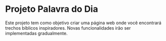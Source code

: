 # Projeto Palavra do Dia
Este projeto tem como objetivo criar uma página web onde você encontrará trechos bíblicos inspiradores. Novas funcionalidades irão ser implementadas gradualmente.
